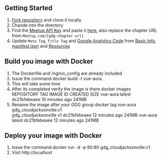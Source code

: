 ## Getting Started
1. [Fork repository](https://github.com/digikin/aura/fork) and clone it locally
1. Chande into the directory
1. Find the [Meetup API Key](https://secure.meetup.com/meetup_api/key/) and paste it [here](/src/config/key.js), also replace the chapter URL from `Meetup.com/[gdg-chapter-url]`
1. Update `Meta Tag`, `Title Tag` and [Google Analytics Code](https://analytics.google.com/analytics/web/#/) from [Basic Info](/public/index.html), [manifest.json](/public/manifest.json) and [Resources](/src/assets/data)

## Build you image with Docker
1. The Dockerfile and /nginix_config are already included
1. Issue the command
    docker build -t vue-aura .
1. This will take some time
1. After its completed verify the image is there
    docker images
    REPOSITORY          TAG                 IMAGE ID            CREATED             SIZE
    vue-aura            latest              dc21bfebeaee        10 minutes ago      241MB
1. Rename the image after your GDG group
    docker tag vue-aura gdg_cloudjacksonville:v1  
gdg_cloudjacksonville   v1                  dc21bfebeaee        12 minutes ago      241MB
vue-aura                latest              dc21bfebeaee        12 minutes ago      241MB

## Deploy your image with Docker
1. Issue the command
    docker run -d -p 80:80 gdg_cloudjacksonville:v1 
1. Visit http://localhost


